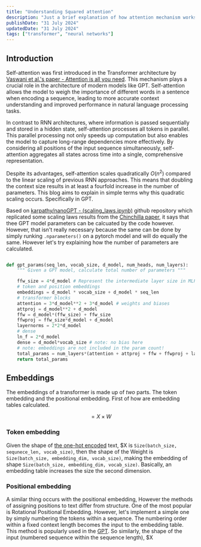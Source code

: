 ```yaml
---
title: "Understanding Squared attention"
description: "Just a brief explanation of how attention mechanism works. As well as the quadratic scaling of attention."
publishDate: "31 July 2024"
updatedDate: "31 July 2024"
tags: ["transformer", "neural networks"]
---
```



## Introduction

Self-attention was first introduced in the Transformer architecture by  [Vaswani et al.'s paper - Attention is all you need](https://arxiv.org/abs/1706.03762). This mechanism plays a crucial role in the architecture of modern models like GPT. Self-attention allows the model to weigh the importance of different words in a sentence when encoding a sequence, leading to more accurate context understanding and improved performance in natural language processing tasks.

In contrast to RNN architectures, where information is passed sequentially and stored in a hidden state, self-attention processes all tokens in parallel. This parallel processing not only speeds up computation but also enables the model to capture long-range dependencies more effectively. By considering all positions of the input sequence simultaneously, self-attention aggregates all states across time into a single, comprehensive representation.

Despite its advantages, self-attention scales quadratically $O(n^2)$ compared to the linear scaling of previous RNN approaches. This means that doubling the context size results in at least a fourfold increase in the number of parameters. This blog aims to explain in simple terms why this quadratic scaling occurs. Specifically in GPT.

Based on [karpathy/nanoGPT - (scaling_laws.ipynb)](#) github repository which replicated some scaling laws results from the [Chinchilla paper](#), it says that thee GPT model parameters can be calcuated by the code however. However, that isn't really necessary because the same can be done by simply runking `.nparameters()` on a pytorch model and will do equally the same. However let's try explaining how the number of parameters are calculated.

```python

def gpt_params(seq_len, vocab_size, d_model, num_heads, num_layers):
    """ Given a GPT model, calculate total number of parameters """

    ffw_size = 4*d_model # Represent the intermediate layer size in MLP. in GPT the number of intermediate features is always 4*d_model.
    # token and position embeddings
    embeddings = d_model * vocab_size + d_model * seq_len
    # transformer blocks
    attention = 3*d_model**2 + 3*d_model # weights and biases
    attproj = d_model**2 + d_model
    ffw = d_model*(ffw_size) + ffw_size
    ffwproj = ffw_size*d_model + d_model
    layernorms = 2*2*d_model
    # dense
    ln_f = 2*d_model
    dense = d_model*vocab_size # note: no bias here
    # note: embeddings are not included in the param count!
    total_params = num_layers*(attention + attproj + ffw + ffwproj + layernorms) + ln_f + dense
    return total_params

```

## Embeddings

The embeddings of a transformer is made up of _two_ parts. The token embedding and the positional embedding. First of how are embedding tables calculated.

$$
 = X \times W
$$

### Token embedding

Given the shape of [the one-hot encoded](https://en.wikipedia.org/wiki/One-hot) text, $X is `Size(batch_size, sequnece_len, vocab_size)`, then the shape of the Weight is `Size(batch_size, embedding_dim, vocab_size)`, making the embedding of shape `Size(batch_size, embedding_dim, vocab_size)`. Basically, an embedding table increases the size the second dimension.

### Positional embedding

A similar thing occurs with the positional embedding, However the methods of assigning positions to text differ from structure. One of the most popular is Rotational Positional Embedding. However, let's implement a simple one by simply numbering the tokens within a sequence. The numbering order within a fixed context length becomes the input to the embedding table. This method is popularly used in the [GPT](https://arxiv.org/abs/2005.14165). So similarly, the shape of the input (numbered sequence within the sequence length), $X
